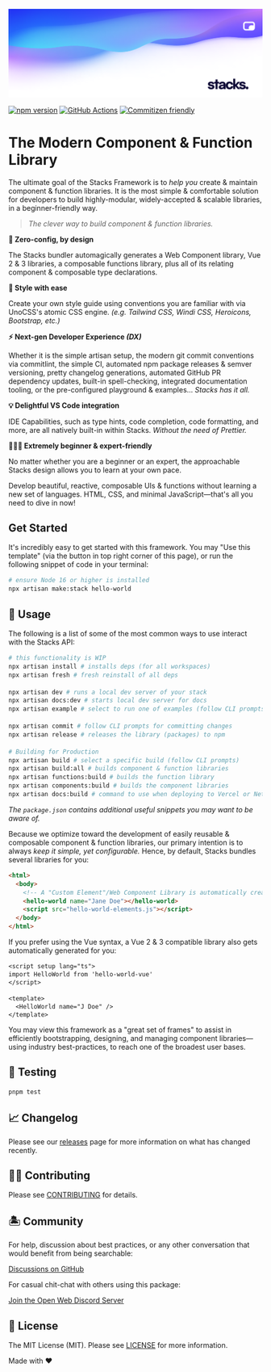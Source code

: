 <p align="center"><img src=".github/art/social.png" alt="Social Card of Stacks"></p>

[![npm version][npm-version-src]][npm-version-href]
[![GitHub Actions][github-actions-src]][github-actions-href]
[![Commitizen friendly](https://img.shields.io/badge/commitizen-friendly-brightgreen.svg)](http://commitizen.github.io/cz-cli/)
<!-- [![npm downloads][npm-downloads-src]][npm-downloads-href] -->
<!-- [![Codecov][codecov-src]][codecov-href] -->

# The Modern Component & Function Library

The ultimate goal of the Stacks Framework is to _help you_ create & maintain component & function libraries. It is the most simple & comfortable solution for developers to build highly-modular, widely-accepted & scalable libraries, in a beginner-friendly way.

> _The clever way to build component & function libraries._

**🤖 Zero-config, by design**  

The Stacks bundler automagically generates a Web Component library, Vue 2 & 3 libraries, a composable functions library, plus all of its relating component & composable type declarations.

**🎨 Style with ease**

Create your own style guide using conventions you are familiar with via UnoCSS's atomic CSS engine. _(e.g. Tailwind CSS, Windi CSS, Heroicons, Bootstrap, etc.)_

**⚡️ Next-gen Developer Experience _(DX)_**

Whether it is the simple artisan setup, the modern git commit conventions via commitlint, the simple CI, automated npm package releases & semver versioning, pretty changelog generations, automated GitHub PR dependency updates, built-in spell-checking, integrated documentation tooling, or the pre-configured playground & examples... _Stacks has it all._

**💡 Delightful VS Code integration**

IDE Capabilities, such as type hints, code completion, code formatting, and more, are all natively built-in within Stacks. _Without the need of Prettier._

**🧙🏼‍♀️ Extremely beginner & expert-friendly**

No matter whether you are a beginner or an expert, the approachable Stacks design allows you to learn at your own pace.

Develop beautiful, reactive, composable UIs & functions without learning a new set of languages. HTML, CSS, and minimal JavaScript—that's all you need to dive in now!

## Get Started

It's incredibly easy to get started with this framework. You may "Use this template" (via the button in top right corner of this page), or run the following snippet of code in your terminal:

```bash
# ensure Node 16 or higher is installed
npx artisan make:stack hello-world
```

## 🤖 Usage

The following is a list of some of the most common ways to use interact with the Stacks API:

```bash
# this functionality is WIP
npx artisan install # installs deps (for all workspaces)
npx artisan fresh # fresh reinstall of all deps

npx artisan dev # runs a local dev server of your stack
npx artisan docs:dev # starts local dev server for docs
npx artisan example # select to run one of examples (follow CLI prompts)

npx artisan commit # follow CLI prompts for committing changes
npx artisan release # releases the library (packages) to npm

# Building for Production
npx artisan build # select a specific build (follow CLI prompts)
npx artisan build:all # builds component & function libraries
npx artisan functions:build # builds the function library
npx artisan components:build # builds the component libraries
npx artisan docs:build # command to use when deploying to Vercel or Netlify
```

_The `package.json` contains additional useful snippets you may want to be aware of._

Because we optimize toward the development of easily reusable & composable component & function libraries, our primary intention is to always _keep it simple, yet configurable._ Hence, by default, Stacks bundles several libraries for you:

```html
<html>
  <body>
    <!-- A "Custom Element"/Web Component Library is automatically created for you -->
    <hello-world name="Jane Doe"></hello-world>
    <script src="hello-world-elements.js"></script>
  </body>
</html>
```

If you prefer using the Vue syntax, a Vue 2 & 3 compatible library also gets automatically generated for you:

```vue
<script setup lang="ts">
import HelloWorld from 'hello-world-vue'
</script>

<template>
  <HelloWorld name="J Doe" />
</template>
```

You may view this framework as a "great set of frames" to assist in efficiently bootstrapping, designing, and managing component libraries—using industry best-practices, to reach one of the broadest user bases.

## 🧪 Testing

```bash
pnpm test
```

## 📈 Changelog

Please see our [releases](https://github.com/openwebstacks/stacks-framework/releases) page for more information on what has changed recently.

## 💪🏼 Contributing

Please see [CONTRIBUTING](.github/CONTRIBUTING.md) for details.

## 🏝 Community

For help, discussion about best practices, or any other conversation that would benefit from being searchable:

[Discussions on GitHub](https://github.com/openwebstacks/stacks-framework/discussions)

For casual chit-chat with others using this package:

[Join the Open Web Discord Server](https://discord.ow3.org)

## 📄 License

The MIT License (MIT). Please see [LICENSE](LICENSE.md) for more information.

Made with ❤️

<!-- Badges -->
[npm-version-src]: https://img.shields.io/npm/v/@ow3/hello-world-vue?style=flat-square
[npm-version-href]: https://npmjs.com/package/@ow3/hello-world-vue

[npm-downloads-src]: https://img.shields.io/npm/dm/@ow3/hello-world-vue?style=flat-square
[npm-downloads-href]: https://npmjs.com/package/@ow3/hello-world-vue

[github-actions-src]: https://img.shields.io/github/workflow/status/openwebstacks/stacks-framework/CI/main?style=flat-square
[github-actions-href]: https://github.com/openwebstacks/stacks-framework/actions?query=workflow%3Aci

<!-- [codecov-src]: https://img.shields.io/codecov/c/gh/openwebstacks/stacks-framework/main?style=flat-square
[codecov-href]: https://codecov.io/gh/openwebstacks/stacks-framework -->
